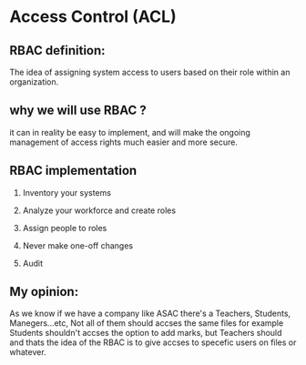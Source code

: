 # Access Control (ACL)

## RBAC definition: 
The idea of assigning system access to users based on their role within an organization. <br>

## why we will use RBAC  ? <br>
it can in reality be easy to implement, and will make the ongoing management of access rights much easier and more secure. <br>

## RBAC implementation 
1. Inventory your systems

2. Analyze your workforce and create roles

3. Assign people to roles

4. Never make one-off changes

5. Audit

## My opinion:

As we know if we have a company like ASAC there's a Teachers, Students, Manegers...etc, Not all of them should accses the same files for example Students shouldn't accses the option to add marks, but Teachers should and thats the idea of the RBAC is to give accses to specefic users on files or whatever.

